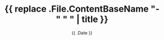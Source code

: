 ---
date: "{{ .Date }}"
title: '{{ replace .File.ContentBaseName "-" " " | title }}'
description: '{{ replace .File.ContentBaseName "-" " " | title }}'
draft: true
---
